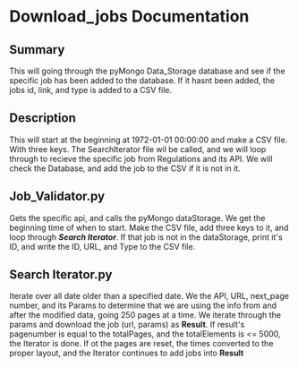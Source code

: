 # Download_jobs Documentation


## Summary
This will going through the pyMongo Data_Storage database and see if the specific job has been added to the database. If it hasnt been added, the jobs id, link, and type is added to a CSV file. 
## Description 
This will start at the beginning at 1972-01-01 00:00:00 and make a CSV file. With three keys. 
The SearchIterator file wil be called, and we will loop through to recieve the specific job from Regulations and its API. 
We will check the Database, and add the job to the CSV if it is not in it. 


## Job_Validator.py 
Gets the specific api, and calls the pyMongo dataStorage. We get the beginning time of when to start. Make the CSV file, add three keys to it, and loop through ***Search Iterator***. If that job is not in the dataStorage, print it's ID, and write the ID, URL, and Type to the CSV file. 

## Search Iterator.py 
Iterate over all date older than a specified date. We the API, URL, next_page number, and its Params to determine that we are using the info from and after the modified data, going 250 pages at a time. We iterate through the params and download the job (url, params) as **Result**. If result's pagenumber is equal to the totalPages, and the totalElements is <= 5000, the Iterator is done. If ot the pages are reset, the times converted to the proper layout, and the Iterator continues to add jobs into **Result**